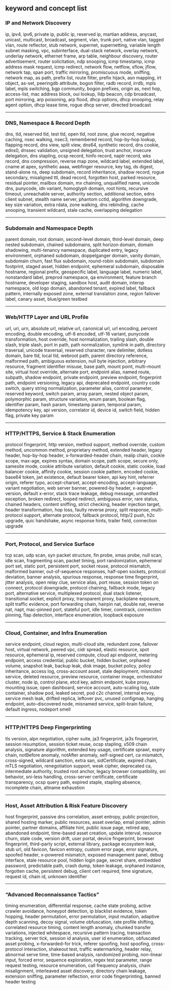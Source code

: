 ## keyword and concept list

### IP and Network Discovery

ip, ipv4, ipv6, private ip, public ip, reserved ip, martian address, anycast, unicast, multicast, broadcast, segment, vlan, trunk port, native vlan, tagged vlan, route reflector, stub network, supernet, supernetting, variable length subnet masking, vpc, subinterface, dual-stack network, overlay network, underlay network, ethernet frame, arp table, neighbour discovery, router advertisement, router solicitation, ndp snooping, icmp timestamp, icmp address mask request, icmp redirect, network flow, netflow, sflow, jflow, network tap, span port, traffic mirroring, promiscuous mode, sniffing, network map, as path, prefix list, route filter, prefix hijack, asn mapping, irt object, as-set, peeringdb attribute, bogon filter, radb record, irrdb, mpls label, mpls switching, bgp community, bogon prefixes, origin as, next hop, access-list, mac address block, oui lookup, lldp beacon, cdp broadcast, port mirroring, arp poisoning, arp flood, dhcp options, dhcp snooping, relay agent option, dhcp lease time, rogue dhcp server, directed broadcast

***

### DNS, Namespace & Record Depth

dns, tld, reserved tld, test tld, open tld, root zone, glue record, negative caching, nsec walking, nsec3, remembered record, hop-by-hop lookup, flapping record, dns view, split view, dns64, synthetic record, dns cookie, edns0, dnssec validation, unsigned delegation, trust anchor, insecure delegation, dns stapling, ocsp record, hinfo record, naptr record, wks record, dns compression, reverse map zone, wildcard label, extended label, cname at apex, synthetic aaaa, webfinger resource, key tag, ds digest, stand-alone ns, deep subdomain, record inheritance, shadow record, rogue secondary, misaligned ttl, dead record, forgotten host, parked resource, residual pointer, mailbox domain, mx chaining, unqualified name, unicode dns, punycode, idn variant, homoglyph domain, root hints, recursive timeout, unreachable server, authority section, additional section, edns client subnet, stealth name server, phantom cctld, algorithm downgrade, key size variation, extra rdata, zone walking, dns rebinding, cache snooping, transient wildcard, stale cache, overlapping delegation

***

### Subdomain and Namespace Depth

parent domain, root domain, second-level domain, third-level domain, deep nested subdomain, chained subdomains, split horizon domain, domain shadowing, multi-tenancy namespace, duplicated entry, legacy environment, orphaned subdomain, doppelganger domain, vanity domain, subdomain churn, fast flux subdomain, round-robin subdomain, subdomain footprint, staged asset, hidden endpoint, ephemeral subdomain, disposable hostname, regional prefix, geospecific label, language label, numeric label, nonstandard label, preprod namespace, qa environment, feature branch hostname, developer staging, sandbox host, audit domain, interop namespace, old logo domain, abandoned tenant, expired label, fallback pattern, internally exposed zone, external translation zone, region failover label, canary asset, blue/green testbed

***

### Web/HTTP Layer and URL Profile

url, uri, urn, absolute url, relative url, canonical url, url encoding, percent encoding, double encoding, utf-8 encoded, utf-16 variant, punycode transformation, host override, host normalization, trailing slash, double slash, triple slash, port in path, path normalization, symlink in path, directory traversal, unicode traversal, reserved character, rare delimiter, dotless domain, bare tld, local tld, webroot path, parent directory reference, malformed path, ambiguous extension, null byte injection, arbitrary resource, fragment identifier misuse, base path, mount point, multi-mount site, virtual host override, alternate port, endpoint alias, named route, subpath, shadow endpoint, private endpoint, preview endpoint, fingerprint path, endpoint versioning, legacy api, deprecated endpoint, country code switch, query string normalization, parameter alias, control parameter, reserved keyword, switch param, array param, nested object param, polymorphic param, structure variation, enum param, boolean flag, identifier param, hash param, timestamp param, temporal param, idempotency key, api version, correlator id, device id, switch field, hidden flag, private key param

***

### HTTP/HTTPS, Service & Stack Enumeration

protocol fingerprint, http version, method support, method override, custom method, uncommon method, proprietary method, extended header, legacy header, hop-by-hop header, x-forwarded-header chain, realip chain, cookie scope, max-age, expires syntax, domain scope, path scope, secure only, samesite mode, cookie attribute variation, default cookie, static cookie, load balancer cookie, affinity cookie, session cookie pattern, encoded cookie, base64 token, jwt existence, default bearer token, api key hint, referrer origin, referer typo, accept-charset, accept-encoding, accept-language, variant negotiation, web server banner, powered-by header, x-aspnet-version, default x-error, stack trace leakage, debug message, unhandled exception, broken redirect, looped redirect, ambiguous error, rare status, chained headers, content sniffing, strict checking, header injection target, header transformation, hop loss, faulty reverse proxy, split response, multi-protocol support, alternate protocol, fallback protocol, http/2 push, h2c upgrade, quic handshake, async response hints, trailer field, connection upgrade

***

### Port, Protocol, and Service Surface

tcp scan, udp scan, syn packet structure, fin probe, xmas probe, null scan, idle scan, fragmenting scan, packet timing, port randomization, ephemeral port set, static port, persistent port, socket reuse, protocol mismatch, malformed banner, out-of-sequence responses, half-open sockets, protocol deviation, banner analysis, spurious response, response time fingerprint, jitter analysis, open relay clue, service alias, port reuse, session token on connect, protocol downgrade, protocol chaining, fallback mode, legacy port, alternative service, multiplexed protocol, dual stack listener, transitional socket, explicit proxy, transparent proxy, backplane exposure, split traffic evidence, port forwarding chain, hairpin nat, double nat, reverse nat, napt, mac-pinned port, stateful port, idle timer, conntrack, connection pinning, flap detection, interface enumeration, loopback exposure

***

### Cloud, Container, and Infra Enumeration

service endpoint, cloud region, multi-cloud site, redundant zone, failover host, virtual network, peered vpc, cidr spread, elastic resource, spot resource, ephemeral ip, reserved compute, cloud api endpoint, metering endpoint, access credential, public bucket, hidden bucket, orphaned volume, snapshot leak, backup leak, disk image, bucket policy, policy inheritance, access log, cross-account asset, stale deployment, misrouted service, deleted resource, preview resource, container image, orchestrator cluster, node ip, control plane, etcd key, admin endpoint, kube proxy, mounting issue, open dashboard, service account, auto-scaling log, stale container, shadow pod, leaked secret, pod c2c channel, internal envoy, service mesh leak, drifted replica, leftover pvc, unused configmap, hanging endpoint, auto-discovered node, misnamed service, split-brain failure, default ingress, nodeport smell

***

### HTTP/HTTPS Deep Fingerprinting

tls version, alpn negotiation, cipher suite, ja3 fingerprint, ja3s fingerprint, session resumption, session ticket reuse, ocsp stapling, x509 chain analysis, signature algorithm, extended key usage, certificate sprawl, expiry chain, notBefore anomaly, notAfter anomaly, self-signed cert, ca mismatch, cross-signed, wildcard sanction, extra san, sidCertificate, expired chain, mTLS negotiation, renegotiation support, weak cipher, deprecated ca, intermediate authority, trusted root anchor, legacy browser compatibility, sni behavior, sni-less handling, cross-server certificate, certificate transparency, ocsp query path, expired staple, stapling absence, incomplete chain, altname exhaustion

***

### Host, Asset Attribution & Risk Feature Discovery

host fingerprint, passive dns correlation, asset entropy, public projection, shared hosting marker, public resources, asset overlap, email pointer, admin pointer, partner domains, affiliate hint, public issue page, retired app, abandoned endpoint, time-based asset creation, update interval, resource churn, stale code, version drift, user portal, device fingerprint, browser fingerprint, third-party script, external library, package ecosystem leak, stub url, old favicon, favicon entropy, custom error page, error signature, spoofed header, x-powered mismatch, exposed management panel, debug interface, stale resource pool, hidden login page, secret share, embedded password, predictable path, crash dump, token leakage, orphaned instance, forgotten cache, persistent debug, client cert required, time signature, request id, chain id, unknown identifier

***

### “Advanced Reconnaissance Tactics”
timing enumeration, differential response, cache state probing, active crawler avoidance, honeypot detection, ip blacklist evidence, token hopping, header permutation, error permutation, input mutation, adaptive depth scanning, decoy signal, volume obfuscation, rate profile shifting, correlated resource timing, content length anomaly, chunked transfer variations, injected whitespace, recursive pattern tracing, transaction tracking, server tick, session id analysis, user id enumeration, obfuscated asset probing, x-forwarded-for trick, referer spoofing, host spoofing, cross-protocol interaction, shakeout test, traffic watermarking, header relay, abnormal serve time, time-based analysis, randomized probing, non-linear input, forced error, sequence exploration, regex test parameter, range request testing, resource enumeration, call frequency analysis, chain misalignment, interleaved asset discovery, directory chain leakage, extension sniffing, parameter reflection, error code fingerprinting, banned header testing

